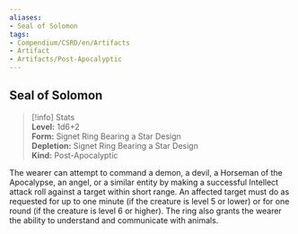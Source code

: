 ```yaml
---
aliases:
- Seal of Solomon
tags:
- Compendium/CSRD/en/Artifacts
- Artifact
- Artifacts/Post-Apocalyptic
---
```


  
## Seal of Solomon  
>[!info] Stats  
> **Level:** 1d6+2  
> **Form:** Signet Ring Bearing a Star Design  
> **Depletion:** Signet Ring Bearing a Star Design  
> **Kind:** Post-Apocalyptic
  
The wearer can attempt to command a demon, a devil, a Horseman of the Apocalypse, an angel, or a similar entity by making a successful Intellect attack roll against a target within short range. An affected target must do as requested for up to one minute (if the creature is level 5 or lower) or for one round (if the creature is level 6 or higher). The ring also grants the wearer the ability to understand and communicate with animals.